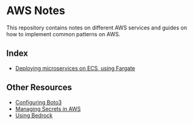 # AWS Notes
This repository contains notes on different AWS services and guides on how to implement common patterns on AWS. 

## Index
* [Deploying microservices on ECS, using Fargate](./docs/patterns/toto-microservices-ecs.md)


## Other Resources

* [Configuring Boto3](docs/boto3.md)
* [Managing Secrets in AWS](docs/managing-secrets.md)
* [Using Bedrock](docs/bedrock.md)